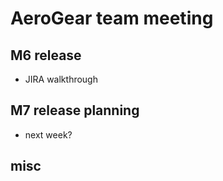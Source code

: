 # AeroGear team meeting

## M6 release
- JIRA walkthrough

## M7 release planning
- next week?

## misc